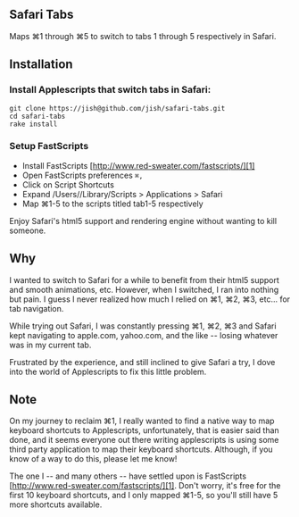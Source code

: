 Safari Tabs
-----------

Maps ⌘1 through ⌘5 to switch to tabs 1 through 5 respectively in Safari.

Installation
------------

### Install Applescripts that switch tabs in Safari:

    git clone https://jish@github.com/jish/safari-tabs.git
    cd safari-tabs
    rake install

### Setup FastScripts

* Install FastScripts [http://www.red-sweater.com/fastscripts/][1]
* Open FastScripts preferences `⌘,`
* Click on Script Shortcuts
* Expand /Users/<username>/Library/Scripts > Applications > Safari
* Map ⌘1-5 to the scripts titled tab1-5 respectively

Enjoy Safari's html5 support and rendering engine without wanting to kill
someone.

Why
---

I wanted to switch to Safari for a while to benefit from their html5 support
and smooth animations, etc. However, when I switched, I ran into nothing but
pain. I guess I never realized how much I relied on ⌘1, ⌘2, ⌘3, etc... for
tab navigation.

While trying out Safari, I was constantly pressing ⌘1, ⌘2, ⌘3 and Safari kept
navigating to apple.com, yahoo.com, and the like -- losing whatever was in my
current tab.

Frustrated by the experience, and still inclined to give Safari a try, I dove
into the world of Applescripts to fix this little problem.

Note
----

On my journey to reclaim ⌘1, I really wanted to find a native way to map
keyboard shortcuts to Applescripts, unfortunately, that is easier said than
done, and it seems everyone out there writing applescripts is using some
third party application to map their keyboard shortcuts. Although, if you
know of a way to do this, please let me know!

The one I -- and many others -- have settled upon is FastScripts
[http://www.red-sweater.com/fastscripts/][1]. Don't worry, it's free for the first
10 keyboard shortcuts, and I only mapped ⌘1-5, so you'll still have 5 more
shortcuts available.

[1]: http://www.red-sweater.com/fastscripts/
